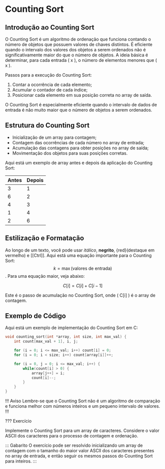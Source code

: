 
Counting Sort
======

Introdução ao Counting Sort
---------

O Counting Sort é um algoritmo de ordenação que funciona contando o número de objetos que possuem valores de chaves distintos. É eficiente quando o intervalo dos valores dos objetos a serem ordenados não é significativamente maior do que o número de objetos. A ideia básica é determinar, para cada entrada \( x \), o número de elementos menores que \( x \).

Passos para a execução do Counting Sort:

1. Contar a ocorrência de cada elemento;
2. Acumular o contador de cada índice;
3. Posicionar cada elemento em sua posição correta no array de saída.

O Counting Sort é especialmente eficiente quando o intervalo de dados de entrada é não muito maior que o número de objetos a serem ordenados.

Estrutura do Counting Sort
---------

* Inicialização de um array para contagem;
* Contagem das ocorrências de cada número no array de entrada;
* Acumulação das contagens para obter posições no array de saída;
* Movimentação dos objetos para suas posições corretas.

Aqui está um exemplo de array antes e depois da aplicação do Counting Sort:

| Antes   | Depois  |
|---------|---------|
| 3       | 1       |
| 6       | 2       |
| 4       | 3       |
| 1       | 4       |
| 2       | 6       |

Estilização e Formatação
---------

Ao longo de um texto, você pode usar *itálico*, **negrito**, {red}(destaque em vermelho) e
[[Ctrl]]. Aqui está uma equação importante para o Counting Sort: $$  k = \max(\text{valores de entrada})  $$. Para uma equação maior, veja abaixo:

$$ C[i] = C[i] + C[i-1] $$

Este é o passo de acumulação no Counting Sort, onde \( C[i] \) é o array de contagem.

Exemplo de Código
---------

Aqui está um exemplo de implementação do Counting Sort em C:

``` c
void counting_sort(int *array, int size, int max_val) {
    int count[max_val + 1], i, j;

    for (i = 0; i <= max_val; i++) count[i] = 0;
    for (i = 0; i < size; i++) count[array[i]]++;

    for (i = 0, j = 0; i <= max_val; i++) {
        while(count[i] > 0) {
            array[j++] = i;
            count[i]--;
        }
    }
}
```

!!! Aviso
Lembre-se que o Counting Sort não é um algoritmo de comparação e funciona melhor com números inteiros e um pequeno intervalo de valores.
!!!

??? Exercício

Implemente o Counting Sort para um array de caracteres. Considere o valor ASCII dos caracteres para o processo de contagem e ordenação.

::: Gabarito
O exercício pode ser resolvido inicializando um array de contagem com o tamanho do maior valor ASCII dos caracteres presentes no array de entrada, e então seguir os mesmos passos do Counting Sort para inteiros.
:::
